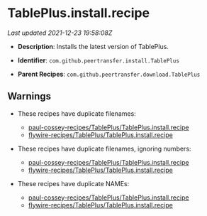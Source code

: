 # TablePlus.install.recipe

_Last updated 2021-12-23 19:58:08Z_

- **Description**: Installs the latest version of TablePlus.

- **Identifier**: `com.github.peertransfer.install.TablePlus`

- **Parent Recipes**: `com.github.peertransfer.download.TablePlus`

## Warnings

- These recipes have duplicate filenames:
    - [paul-cossey-recipes/TablePlus/TablePlus.install.recipe](/autopkg-dupe-tracker/paul-cossey-recipes/TablePlus/TablePlus.install.recipe)
    - [flywire-recipes/TablePlus/TablePlus.install.recipe](/autopkg-dupe-tracker/flywire-recipes/TablePlus/TablePlus.install.recipe)

- These recipes have duplicate filenames, ignoring numbers:
    - [paul-cossey-recipes/TablePlus/TablePlus.install.recipe](/autopkg-dupe-tracker/paul-cossey-recipes/TablePlus/TablePlus.install.recipe)
    - [flywire-recipes/TablePlus/TablePlus.install.recipe](/autopkg-dupe-tracker/flywire-recipes/TablePlus/TablePlus.install.recipe)

- These recipes have duplicate NAMEs:
    - [paul-cossey-recipes/TablePlus/TablePlus.install.recipe](/autopkg-dupe-tracker/paul-cossey-recipes/TablePlus/TablePlus.install.recipe)
    - [flywire-recipes/TablePlus/TablePlus.install.recipe](/autopkg-dupe-tracker/flywire-recipes/TablePlus/TablePlus.install.recipe)
